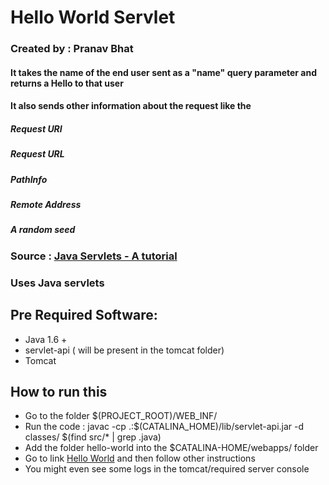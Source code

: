 # Hello World Servlet


### Created by : Pranav Bhat
#### It takes the name of the end user sent as a "name" query parameter and returns a Hello to that user
#### It also sends other information about the request like the 
##### Request URI
##### Request URL
##### PathInfo
##### Remote Address
##### A random seed
### Source : [Java Servlets - A tutorial](https://www.ntu.edu.sg/home/ehchua/programming/java/JavaServlets.html)
### Uses Java servlets

## Pre Required Software:
* Java 1.6 +
* servlet-api ( will be present in the tomcat folder)
* Tomcat

## How to run this
* Go to the folder $(PROJECT_ROOT)/WEB_INF/
* Run the code : javac -cp .:$(CATALINA_HOME)/lib/servlet-api.jar -d classes/ $(find src/* | grep .java)
* Add the folder hello-world into the $CATALINA-HOME/webapps/ folder
* Go to link [Hello World](http://localhost:8080/hello-world) and then follow other instructions
* You might even see some logs in the tomcat/required server console
